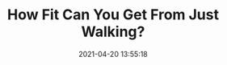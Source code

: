 ---
date: 2021-04-20 13:55:18
link:
  source: pocket
  source_url: https://getpocket.com
  text: How Fit Can You Get From Just Walking?
  url: https://www.gq.com/story/get-fit-from-just-walking
source: pocket
syndicated:
- type: pocket
  url: https://www.gq.com/story/get-fit-from-just-walking
- type: mastodon
  url: https://mastodon.technology/users/roytang/statuses/106098014244703653
- type: twitter
  url: https://twitter.com/roytang/statuses/1384507223930400768/
title: How Fit Can You Get From Just Walking?
---